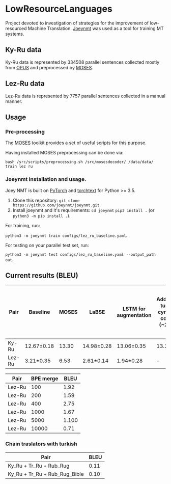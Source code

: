 # LowResourceLanguages
Project devoted to investigation of strategies for the improvement of low-resourced Machine Translation. [Joeynmt](https://github.com/joeynmt/joeynmt) was used as a tool for training MT systems.

## Ky-Ru data
Ky-Ru data is represented by 334508 parallel sentences collected mostly from [OPUS](http://opus.nlpl.eu/) and preprocessed by [MOSES](http://www.statmt.org/moses/).

## Lez-Ru data
Lez-Ru data is represented by 7757 parallel sentences collected in a manual manner.

## Usage

### Pre-processing

The [MOSES](http://www.statmt.org/moses/) toolkit provides a set of useful scripts for this purpose. 

Having installed MOSES preprocessing can be done via:

`bash /src/scripts/preprocessing.sh /src/mosesdecoder/ /data/data/ train lez ru`


### Joeynmt installation and usage.
Joey NMT is built on [PyTorch](https://pytorch.org/) and [torchtext](https://github.com/pytorch/text) for Python >= 3.5.
  1. Clone this repository:
  `git clone https://github.com/joeynmt/joeynmt.git`
  2. Install joeynmt and it's requirements:
  `cd joeynmt`
  `pip3 install .` (or `python3 -m pip install .`).
  
 For training, run:
 
 `python3 -m joeynmt train configs/lez_ru_baseline.yaml`.
  
 For testing on your parallel test set, run:
 
`python3 -m joeynmt test configs/lez_ru_baseline.yaml --output_path out`.

## Current results (BLEU)

| Pair  | Baseline | MOSES | LaBSE | LSTM for augmentation | Additional turkish cyrillized corpus (~250k) | Additional turkish cyrillized corpus (~450k) | Additional morfessed turkish cyrillized corpus (~250k) | Additional morfessed turkish cyrillized corpus (ky also morfessed) (~250k) | GPT2-Fine tuned |
| ------------- | ------------- | ------------- | ------------- | ------------- | ------------- | ------------- | ------------- | ------------- | ------------- |
| Ky-Ru  | 12.67±0.18   | 13.30 | 14.98±0.28   | 13.06±0.35 | 13.25 | 12.79 | 12.42 | 11.67 | 15.39
| Lez-Ru  | 3.21±0.35  | 6.53 | 2.61±0.14 | 1.94±0.28 | - | - | - | - | 7.08

| Pair  | BPE merge | BLEU
| ------------- | ------------- | ------------- |
| Lez-Ru | 100  | 1.92 |
| Lez-Ru | 200   | 1.59 |
| Lez-Ru | 400   | 2.75 |
| Lez-Ru | 1000   | 1.67 |
| Lez-Ru | 5000   | 1.100 |
| Lez-Ru | 10000   | 0.71 |


### Chain traslators with turkish

| Pair  | BLEU | 
| ------------- | ------------- |
| Ky_Ru + Tr_Ru + Rub_Rug  | 0.11   |
| Ky_Ru + Tr_Ru + Rub_Rug_Bible  | 0.10  |
